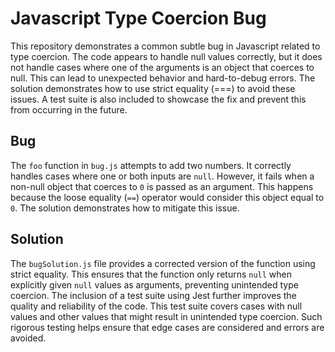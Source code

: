 # Javascript Type Coercion Bug

This repository demonstrates a common subtle bug in Javascript related to type coercion. The code appears to handle null values correctly, but it does not handle cases where one of the arguments is an object that coerces to null.  This can lead to unexpected behavior and hard-to-debug errors.  The solution demonstrates how to use strict equality (===) to avoid these issues.  A test suite is also included to showcase the fix and prevent this from occurring in the future.

## Bug

The `foo` function in `bug.js` attempts to add two numbers.  It correctly handles cases where one or both inputs are `null`. However, it fails when a non-null object that coerces to `0` is passed as an argument. This happens because the loose equality (`==`) operator would consider this object equal to `0`.  The solution demonstrates how to mitigate this issue.

## Solution

The `bugSolution.js` file provides a corrected version of the function using strict equality.  This ensures that the function only returns `null` when explicitly given `null` values as arguments, preventing unintended type coercion.  The inclusion of a test suite using Jest further improves the quality and reliability of the code.  This test suite covers cases with null values and other values that might result in unintended type coercion.  Such rigorous testing helps ensure that edge cases are considered and errors are avoided.